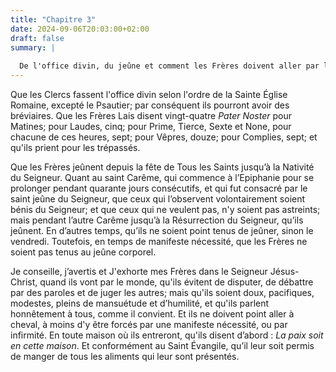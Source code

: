 ```yaml
---
title: "Chapitre 3"
date: 2024-09-06T20:03:00+02:00
draft: false
summary: |
  
  De l'office divin, du jeûne et comment les Frères doivent aller par le monde.
---
```



Que les Clercs fassent l'office divin selon l'ordre de la Sainte Église Romaine, excepté le Psautier; par conséquent ils pourront avoir des bréviaires. Que les Frères Lais disent vingt-quatre *Pater Noster* pour Matines; pour Laudes, cinq; pour Prime, Tierce, Sexte et None, pour chacune de ces heures, sept; pour Vêpres, douze; pour Complies, sept; et qu'ils prient pour les trépassés.

Que les Frères jeûnent depuis la fête de Tous les Saints jusqu’à la Nativité du Seigneur. Quant au saint Carême, qui commence à l’Epiphanie pour se prolonger pendant quarante jours consécutifs, et qui fut consacré par le saint jeûne du Seigneur, que ceux qui l’observent volontairement soient bénis du Seigneur; et que ceux qui ne veulent pas, n'y soient pas astreints; mais pendant l’autre Carême jusqu’à la Résurrection du Seigneur, qu’ils jeûnent. En d’autres temps, qu’ils ne soient point tenus de jeûner, sinon le vendredi. Toutefois, en temps de manifeste nécessité, que les Frères ne soient pas tenus au jeûne corporel.

Je conseille, j’avertis et J'exhorte mes Frères dans le Seigneur Jésus-Christ, quand ils vont par le monde, qu'ils évitent de disputer, de débattre par des paroles et de juger les autres; mais qu'ils soient doux, pacifiques, modestes, pleins de mansuétude et d’humilité, et qu'ils parlent honnêtement à tous, comme il convient. Et ils ne doivent point aller à cheval, à moins d'y être forcés par une manifeste nécessité, ou par infirmité. En toute maison où ils entreront, qu'ils disent d’abord : *La paix soit en cette maison*. Et conformément au Saint Évangile, qu’il leur soit permis de manger de tous les aliments qui leur sont présentés.

